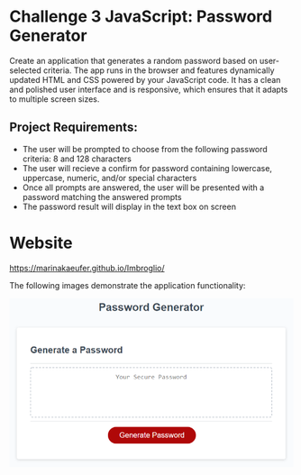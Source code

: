 # Challenge 3 JavaScript: Password Generator

Create an application that generates a random password based on user-selected criteria. The app runs in the browser and features dynamically updated HTML and CSS powered by your JavaScript code. It has a clean and polished user interface and is responsive, which ensures that it adapts to multiple screen sizes.


## Project Requirements:

- The user will be prompted to choose from the following password criteria: 8 and 128 characters
- The user will recieve a confirm for password containing lowercase, uppercase, numeric, and/or special characters
- Once all prompts are answered, the user will be presented with a password matching the answered prompts
- The password result will display in the text box on screen


# Website
https://marinakaeufer.github.io/Imbroglio/



The following images demonstrate the application functionality:

![An app window with the label Password Generator, an input field labeled Your Secure Password, and a Generate Password button.](./Assets/03-javascript-homework-demo.png)







